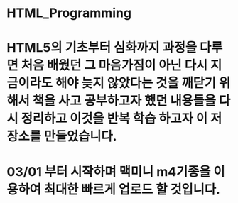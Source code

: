 # HTML_Programming
# HTML5의 기초부터 심화까지 과정을 다루면 처음 배웠던 그 마음가짐이 아닌 다시 지금이라도 해야 늦지 않았다는 것을 깨닫기 위해서 책을 사고 공부하고자 했던 내용들을 다시 정리하고 이것을 반복 학습 하고자 이 저장소를 만들었습니다.
# 03/01 부터 시작하며 맥미니 m4기종을 이용하여 최대한 빠르게 업로드 할 것입니다.

